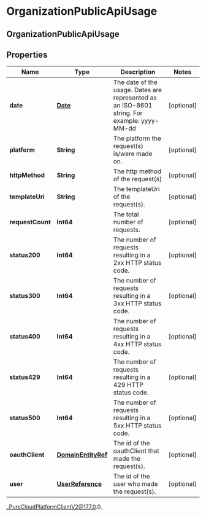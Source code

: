 # OrganizationPublicApiUsage

## OrganizationPublicApiUsage

## Properties

|Name | Type | Description | Notes|
|------------ | ------------- | ------------- | -------------|
| **date** | [**Date**](Date) | The date of the usage. Dates are represented as an ISO-8601 string. For example: yyyy-MM-dd | [optional] |
| **platform** | **String** | The platform the request(s) is/were made on. | [optional] |
| **httpMethod** | **String** | The http method of the request(s) | [optional] |
| **templateUri** | **String** | The templateUri of the request(s). | [optional] |
| **requestCount** | **Int64** | The total number of requests. | [optional] |
| **status200** | **Int64** | The number of requests resulting in a 2xx HTTP status code. | [optional] |
| **status300** | **Int64** | The number of requests resulting in a 3xx HTTP status code. | [optional] |
| **status400** | **Int64** | The number of requests resulting in a 4xx HTTP status code. | [optional] |
| **status429** | **Int64** | The number of requests resulting in a 429 HTTP status code. | [optional] |
| **status500** | **Int64** | The number of requests resulting in a 5xx HTTP status code. | [optional] |
| **oauthClient** | [**DomainEntityRef**](DomainEntityRef) | The id of the oauthClient that made the request(s). | [optional] |
| **user** | [**UserReference**](UserReference) | The id of the user who made the request(s). | [optional] |



_PureCloudPlatformClientV2@177.0.0_
